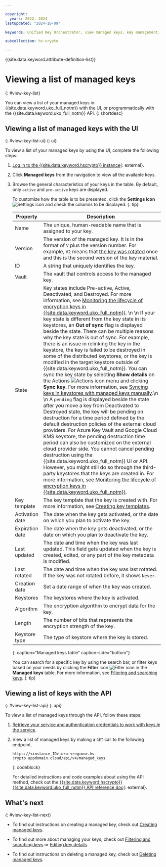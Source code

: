 ```yaml
---

copyright:
  years: 2022, 2024
lastupdated: "2024-10-09"

keywords: Unified Key Orchestrator, view managed keys, key management, kms keys, UKO

subcollection: hs-crypto

---
```


{{site.data.keyword.attribute-definition-list}}





# Viewing a list of managed keys
{: #view-key-list}

You can view a list of your managed keys in {{site.data.keyword.uko_full_notm}} with the UI, or programmatically with the {{site.data.keyword.uko_full_notm}} API.
{: shortdesc}


## Viewing a list of managed keys with the UI
{: #view-key-list-ui}
{: ui}

To view a list of your managed keys by using the UI, complete the following steps:

1. [Log in to the {{site.data.keyword.hscrypto}} instance](https://cloud.ibm.com/login){: external}.
2. Click **Managed keys** from the navigation to view all the available keys.
3. Browse the general characteristics of your keys in the table. By default, only `active` and `pre-active` keys are displayed.
   
    
   To customize how the table is to be presented, click the **Settings icon** ![Settings icon](../icons/settings.svg "Settings") and check the columns to be displayed.
   {: tip} 

    |       Property	     |                         Description                       |
    |----------------------|-----------------------------------------------------------|
    | Name                 | The unique, human-readable name that is assigned to your key. |
    | Version              | The version of the managed key. It is in the format of `V` plus the version number. For example, `V2` means that [the key was rotated](/docs/hs-crypto?topic=hs-crypto-uko-rotate-keys) once and this is the second version of the key material. |
    | ID                   | A string that uniquely identifies the key. |
    | Vault                | The vault that controls access to the managed key.           |
    | State                | Key states include Pre-active, Active, Deactivated, and Destroyed. For more information, see [Monitoring the lifecycle of encryption keys in {{site.data.keyword.uko_full_notm}}](/docs/hs-crypto?topic=hs-crypto-uko-key-states). \n \n If your key state is different from the key state in its keystores, an **Out of sync** flag is displayed beside the state. There can be multiple reasons why the key state is out of sync. For example, there is an issue in relinking the key in the keystore, the key is failed to be destroyed in some of the distributed keystores, or the key is modified in the target keystore outside of {{site.data.keyword.uko_full_notm}}. You can sync the key state by selecting **Show details** on the Actions ![Actions icon](../icons/action-menu-icon.svg "Actions") menu and clicking **Sync key**. For more information, see [Syncing keys in keystores with managed keys manually](/docs/hs-crypto?topic=hs-crypto-uko-sync-keys&interface=ui).\n \n  A `pending` flag is displayed beside the state after you move a key from Deactivated to Destroyed state, the key will be pending on destruction for a time period defined by the default destruction policies of the external cloud providers. For Azure Key Vault and Google Cloud KMS keystore, the pending destruction time period can also be customized on the external cloud provider side. You cannot cancel pending destruction using the {{site.data.keyword.uko_full_notm}} UI or API. However, you might still do so through the third-party keystores that the keys are created in. For more information, see [Monitoring the lifecycle of encryption keys in {{site.data.keyword.uko_full_notm}}](/docs/hs-crypto?topic=hs-crypto-uko-key-states).  |
    | Key template         | The key template that the key is created with. For more information, see [Creating key templates](/docs/hs-crypto?topic=hs-crypto-create-template&interface=ui).| 
    | Activation date      | The date when the key gets activated, or the date on which you plan to activate the key. |
    | Expiration date      | The date when the key gets deactivated, or the date on which you plan to deactivate the key. |
    | Last updated         | The date and time when the key was last updated. This field gets updated when the key is created, edited, or any part of the key metadata is modified.   |
    | Last rotated         | The date and time when the key was last rotated. If the key was not rotated before, it shows `Never`. |
    | Creation date        | Set a date range of when the key was created.             |
    | Keystores            | The keystores where the key is activated.               |
    | Algorithm            | The encryption algorithm to encrypt data for the key.     |
    | Length               | The number of bits that represents the encryption strength of the key.   |
    | Keystore type        | The type of keystore where the key is stored. |
    {: caption="Managed keys table" caption-side="bottom"}  

    You can search for a specific key by using the search bar, or filter keys based on your needs by clicking the **Filter** icon ![Filter icon](../icons/filter.svg "Filter") in the **Managed keys** table. For more information, see [Filtering and searching keys](/docs/hs-crypto?topic=hs-crypto-search-key-list).
    {: tip} 



## Viewing a list of keys with the API
{: #view-key-list-api}
{: api}

To view a list of managed keys through the API, follow these steps:

1. [Retrieve your service and authentication credentials to work with keys in the service](/docs/hs-crypto?topic=hs-crypto-set-up-uko-api).
   
2. View a list of managed keys by making a `GET` call to the following endpoint.

    

    ```
    https://<instance_ID>.uko.<region>.hs-crypto.appdomain.cloud/api/v4/managed_keys
    
    ```
    {: codeblock}

    For detailed instructions and code examples about using the API method, check out the [{{site.data.keyword.hscrypto}} {{site.data.keyword.uko_full_notm}} API reference doc](/apidocs/uko#list-managed-keys){: external}.



## What's next
{: #view-key-list-next}

- To find out instructions on creating a managed key, check out [Creating managed keys](/docs/hs-crypto?topic=hs-crypto-create-managed-keys).

- To find out more about managing your keys, check out [Filtering and searching keys](/docs/hs-crypto?topic=hs-crypto-search-key-list) or [Editing key details](/docs/hs-crypto?topic=hs-crypto-edit-kms-keys).

- To find out instructions on deleting a managed key, check out [Deleting managed keys](/docs/hs-crypto?topic=hs-crypto-delete-managed-keys).
